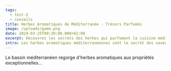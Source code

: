 ```yaml
---
tags:
  - test-2
  - conseils
title: Herbes Aromatiques de Méditerranée - Trésors Parfumés
image: /uploads/game.png
date: 2024-03-25T09:20:00.000+02:00
excerpt: Découvrez les secrets des herbes qui parfument la cuisine méditerranéenne
intro: Les herbes aromatiques méditerranéennes sont le secret des saveurs authentiques de notre région. Thym, romarin, origan, sarriette  apprenez à les cultiver, les récolter et les utiliser pour sublimer vos plats et capturer l'essence même de la Méditerranée dans votre cuisine.
---
```


Le bassin méditerranéen regorge d'herbes aromatiques aux propriétés exceptionnelles...
